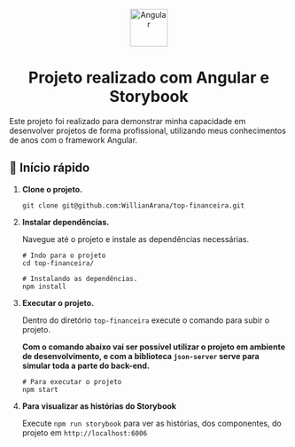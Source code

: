 <p align="center">
  <a href="https://www.chromatic.com/">
    <img alt="Angular" src="https://cdn.jsdelivr.net/gh/devicons/devicon/icons/angularjs/angularjs-plain.svg" width="68" />
  </a>
</p>

<h1 align="center">
  Projeto realizado com Angular e Storybook
</h1>

Este projeto foi realizado para demonstrar minha capacidade em desenvolver projetos de forma profissional, utilizando meus conhecimentos de anos com o framework Angular.

## 🚅 Início rápido

1.  **Clone o projeto.**

    ```shell
    git clone git@github.com:WillianArana/top-financeira.git
    ```

1.  **Instalar dependências.**

    Navegue até o projeto e instale as dependências necessárias.

    ```shell
    # Indo para o projeto
    cd top-financeira/

    # Instalando as dependências.
    npm install
    ```

1.  **Executar o projeto.**

    Dentro do diretório `top-financeira` execute o comando para subir o projeto.

    **Com o comando abaixo vai ser possível utilizar o projeto em ambiente de desenvolvimento, e com a biblioteca `json-server` serve para simular toda a parte do back-end.**

    ```shell
    # Para executar o projeto
    npm start
    ```

1.  **Para visualizar as histórias do Storybook**

    Execute `npm run storybook` para ver as histórias, dos componentes, do projeto em `http://localhost:6006`

